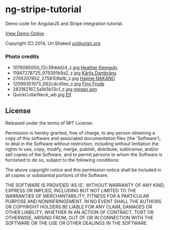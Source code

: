 ng-stripe-tutorial
==================

Demo code for AngularJS and Stripe integration tutorial.

[View Demo Online](http://urish.github.io/ng-stripe-tutorial/)

Copyright (C) 2014, Uri Shaked <uri@urish.org>

### Photo credits

* 1076085000_f2c39ddd24_z.jpg [Heather Kennedy](https://www.flickr.com/photos/moria/1076085000/)
* 11947278725_979391b9a2_z.jpg [Kārlis Dambrāns](https://www.flickr.com/photos/janitors/11947278725/)
* 2705207852_2758109a1b_z.jpg [Hajime NAKANO](https://www.flickr.com/photos/jetalone/2705207852/)
* 12099351973_062cdcd1ee_z.jpg [Finn Frode](https://www.flickr.com/photos/finnfrode/12099351973)
* 283182167_5a1b5b13c1_z.jpg [megan ann](https://www.flickr.com/photos/chainsawpanda/283182167/)
* QuickCollarNeck_wb.jpg [Elf](https://en.wikipedia.org/wiki/User:Elf)

License
----

Released under the terms of MIT License:

Permission is hereby granted, free of charge, to any person obtaining
a copy of this software and associated documentation files (the
'Software'), to deal in the Software without restriction, including
without limitation the rights to use, copy, modify, merge, publish,
distribute, sublicense, and/or sell copies of the Software, and to
permit persons to whom the Software is furnished to do so, subject to
the following conditions:

The above copyright notice and this permission notice shall be
included in all copies or substantial portions of the Software.

THE SOFTWARE IS PROVIDED 'AS IS', WITHOUT WARRANTY OF ANY KIND,
EXPRESS OR IMPLIED, INCLUDING BUT NOT LIMITED TO THE WARRANTIES OF
MERCHANTABILITY, FITNESS FOR A PARTICULAR PURPOSE AND NONINFRINGEMENT.
IN NO EVENT SHALL THE AUTHORS OR COPYRIGHT HOLDERS BE LIABLE FOR ANY
CLAIM, DAMAGES OR OTHER LIABILITY, WHETHER IN AN ACTION OF CONTRACT,
TORT OR OTHERWISE, ARISING FROM, OUT OF OR IN CONNECTION WITH THE
SOFTWARE OR THE USE OR OTHER DEALINGS IN THE SOFTWARE.
